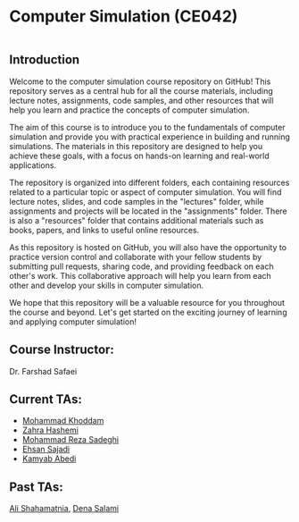 # Computer Simulation (CE042)


<p align="center">
  <img src="">	
</p>

## Introduction

Welcome to the computer simulation course repository on GitHub! 
This repository serves as a central hub for all the course materials, including lecture notes, assignments, code samples, and other resources that will help you learn and practice the concepts of computer simulation.

The aim of this course is to introduce you to the fundamentals of computer simulation and provide you with practical experience in building and running simulations. The materials in this repository are designed to help you achieve these goals, with a focus on hands-on learning and real-world applications.

The repository is organized into different folders, each containing resources related to a particular topic or aspect of computer simulation. You will find lecture notes, slides, and code samples in the "lectures" folder, while assignments and projects will be located in the "assignments" folder. There is also a "resources" folder that contains additional materials such as books, papers, and links to useful online resources.

As this repository is hosted on GitHub, you will also have the opportunity to practice version control and collaborate with your fellow students by submitting pull requests, sharing code, and providing feedback on each other's work. This collaborative approach will help you learn from each other and develop your skills in computer simulation.

We hope that this repository will be a valuable resource for you throughout the course and beyond. Let's get started on the exciting journey of learning and applying computer simulation!

## Course Instructor:
Dr. Farshad Safaei

## Current TAs:
* [Mohammad Khoddam](https://github.com/mkh2097)
* [Zahra Hashemi](https://github.com/zahra-zibzee)
* [Mohammad Reza Sadeghi](https://github.com/MRSadeghi78)
* [Ehsan Sajadi](https://github.com/ehsansajadi)
* [Kamyab Abedi](https://github.com/b4ym4k)



## Past TAs:
[Ali Shahamatnia](https://github.com/alishahamatnia), [Dena Salami](https://github.com/dena99)

